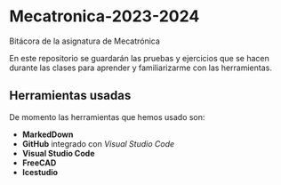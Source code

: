 # Mecatronica-2023-2024
Bitácora de la asignatura de Mecatrónica

En este repositorio se guardarán las pruebas y ejercicios que se hacen durante las clases para aprender y familiarizarme con las herramientas.  

## Herramientas usadas
De momento las herramientas que hemos usado son:  
* **MarkedDown**  
* **GitHub** integrado con _Visual Studio Code_
* **Visual Studio Code**
* **FreeCAD**
* **Icestudio**
